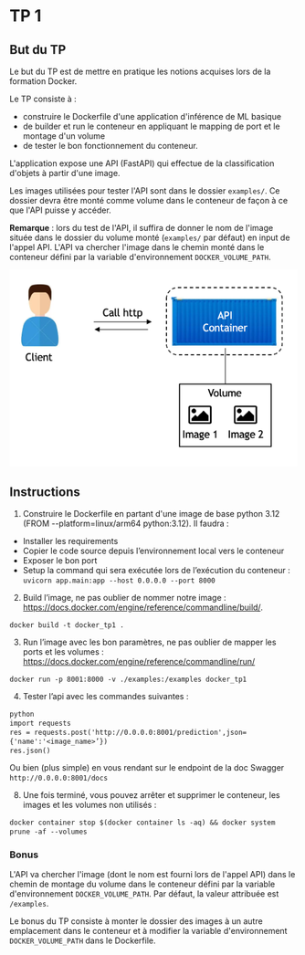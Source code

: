 # TP 1

## But du TP 

Le but du TP est de mettre en pratique les notions acquises lors de la formation Docker.

Le TP consiste à :

- construire le Dockerfile d'une application d'inférence de ML basique
- de builder et run le conteneur en appliquant le mapping de port et le montage d'un volume
- de tester le bon fonctionnement du conteneur.

L'application expose une API (FastAPI) qui effectue de la classification d'objets à partir d'une image.

Les images utilisées pour tester l'API sont dans le dossier `examples/`. Ce dossier devra être monté comme volume dans le conteneur de façon à ce que l'API puisse y accéder.

**Remarque** : lors du test de l'API, il suffira de donner le nom de l'image située dans le dossier du volume monté (`examples/` par défaut) en input de l'appel API. L'API va chercher l'image dans le chemin monté dans le conteneur défini par la variable d'environnement `DOCKER_VOLUME_PATH`.

![Alt text](./assets/schema_tp1_docker.png?raw=true "schema TP1")


## Instructions

1. Construire le Dockerfile en partant d'une image de base python 3.12 (FROM --platform=linux/arm64 python:3.12). Il faudra :
    
- Installer les requirements
- Copier le code source depuis l’environnement local vers le conteneur
- Exposer le bon port
- Setup la command qui sera exécutée lors de l’exécution du conteneur : `uvicorn app.main:app --host 0.0.0.0 --port 8000`

2. Build l’image, ne pas oublier de nommer notre image : https://docs.docker.com/engine/reference/commandline/build/.
    
```
docker build -t docker_tp1 .
```

3. Run l’image avec les bon paramètres, ne pas oublier de mapper les ports et les volumes : https://docs.docker.com/engine/reference/commandline/run/
    
``` 
docker run -p 8001:8000 -v ./examples:/examples docker_tp1
```

4. Tester l’api avec les commandes suivantes :

```
python 
import requests
res = requests.post('http://0.0.0.0:8001/prediction',json={'name':'<image_name>’})
res.json()
```
Ou bien (plus simple) en vous rendant sur le endpoint de la doc Swagger `http://0.0.0.0:8001/docs`

8. Une fois terminé, vous pouvez arrêter et supprimer le conteneur, les images et les volumes non utilisés : 

```
docker container stop $(docker container ls -aq) && docker system prune -af --volumes
```

### Bonus

L'API va chercher l'image (dont le nom est fourni lors de l'appel API) dans le chemin de montage du volume dans le conteneur défini par la variable d'environnement `DOCKER_VOLUME_PATH`. Par défaut, la valeur attribuée est `/examples`.

Le bonus du TP consiste à monter le dossier des images à un autre emplacement dans le conteneur et à modifier la variable d'environnement `DOCKER_VOLUME_PATH` dans le Dockerfile.
